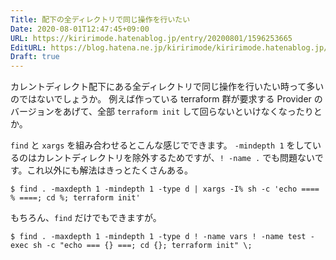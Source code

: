 ```yaml
---
Title: 配下の全ディレクトリで同じ操作を行いたい
Date: 2020-08-01T12:47:45+09:00
URL: https://kiririmode.hatenablog.jp/entry/20200801/1596253665
EditURL: https://blog.hatena.ne.jp/kiririmode/kiririmode.hatenablog.jp/atom/entry/26006613608139465
Draft: true
---
```


カレントディレクト配下にある全ディレクトリで同じ操作を行いたい時って多いのではないでしょうか。
例えば作っている terraform 群が要求する Provider のバージョンをあげて、全部 `terraform init` して回らないといけなくなったりとか。

`find` と `xargs` を組み合わせるとこんな感じでできます。 `-mindepth 1` をしているのはカレントディレクトリを除外するためですが、`! -name .` でも問題ないです。これ以外にも解法はきっとたくさんある。

```shell
$ find . -maxdepth 1 -mindepth 1 -type d | xargs -I% sh -c 'echo ==== % ====; cd %; terraform init'
```

もちろん、`find` だけでもできますが。

```shell
$ find . -maxdepth 1 -mindepth 1 -type d ! -name vars ! -name test -exec sh -c "echo === {} ===; cd {}; terraform init" \;
```

